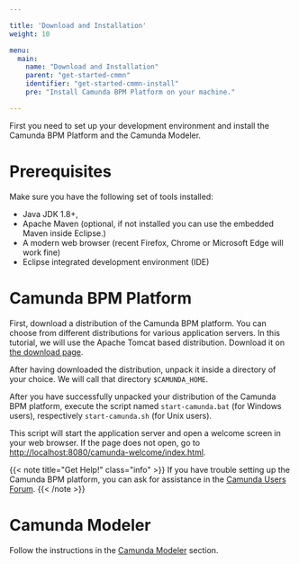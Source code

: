 ```yaml
---

title: 'Download and Installation'
weight: 10

menu:
  main:
    name: "Download and Installation"
    parent: "get-started-cmmn"
    identifier: "get-started-cmmn-install"
    pre: "Install Camunda BPM Platform on your machine."

---
```


First you need to set up your development environment and install the Camunda BPM Platform and the Camunda Modeler.


# Prerequisites

Make sure you have the following set of tools installed:

* Java JDK 1.8+,
* Apache Maven (optional, if not installed you can use the embedded Maven inside Eclipse.)
* A modern web browser (recent Firefox, Chrome or Microsoft Edge will work fine)
* Eclipse integrated development environment (IDE)


# Camunda BPM Platform

First, download a distribution of the Camunda BPM platform. You can choose from different distributions for various application servers. In this tutorial, we will use the Apache Tomcat based distribution. Download it on [the download page](https://camunda.com/download/).

After having downloaded the distribution, unpack it inside a directory of your choice. We will call that directory `$CAMUNDA_HOME`.

After you have successfully unpacked your distribution of the Camunda BPM platform, execute the script named `start-camunda.bat` (for Windows users), respectively `start-camunda.sh` (for Unix users).

This script will start the application server and open a welcome screen in your web browser. If the page does not open, go to [http://localhost:8080/camunda-welcome/index.html](http://localhost:8080/camunda-welcome/index.html).

{{< note title="Get Help!" class="info" >}}
If you have trouble setting up the Camunda BPM platform, you can ask for assistance in the [Camunda Users Forum](https://forum.camunda.org/).
{{< /note >}}

# Camunda Modeler

Follow the instructions in the [Camunda Modeler](/manual/latest/installation/camunda-modeler) section.
